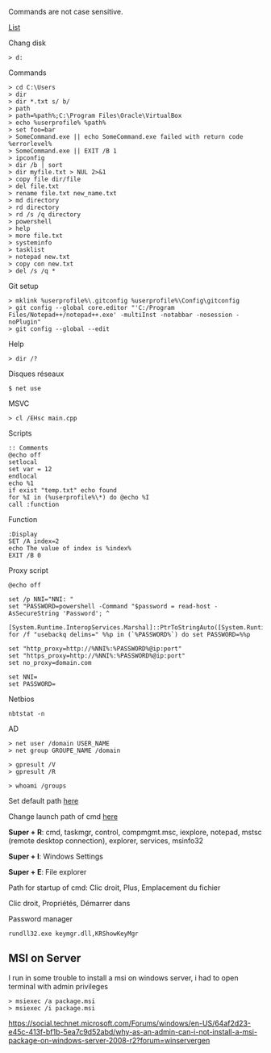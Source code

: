 Commands are not case sensitive.

[List](https://windows.developpez.com/cours/ligne-commande/?page=page_4)

Chang disk
``` batch
> d:
```

Commands
``` batch
> cd C:\Users
> dir
> dir *.txt s/ b/
> path
> path=%path%;C:\Program Files\Oracle\VirtualBox
> echo %userprofile% %path%
> set foo=bar
> SomeCommand.exe || echo SomeCommand.exe failed with return code %errorlevel%
> SomeCommand.exe || EXIT /B 1
> ipconfig
> dir /b | sort
> dir myfile.txt > NUL 2>&1
> copy file dir/file
> del file.txt
> rename file.txt new_name.txt
> md directory
> rd directory
> rd /s /q directory
> powershell
> help
> more file.txt
> systeminfo
> tasklist
> notepad new.txt
> copy con new.txt
> del /s /q *
```

Git setup
``` batch
> mklink %userprofile%\.gitconfig %userprofile%\Config\gitconfig
> git config --global core.editor "'C:/Program Files/Notepad++/notepad++.exe' -multiInst -notabbar -nosession -noPlugin"
> git config --global --edit
```

Help
``` batch
> dir /?
```

Disques réseaux
```
$ net use
```

MSVC
``` batch
> cl /EHsc main.cpp
```

Scripts
``` batch
:: Comments
@echo off
setlocal
set var = 12
endlocal
echo %1
if exist "temp.txt" echo found
for %I in (%userprofile%\*) do @echo %I
call :function
```

Function
``` batch
:Display
SET /A index=2
echo The value of index is %index%
EXIT /B 0
```

Proxy script
``` batch
@echo off

set /p NNI="NNI: "
set "PASSWORD=powershell -Command "$password = read-host -AsSecureString 'Password'; ^
		[System.Runtime.InteropServices.Marshal]::PtrToStringAuto([System.Runtime.InteropServices.Marshal]::SecureStringToBSTR($password))""
for /f "usebackq delims=" %%p in (`%PASSWORD%`) do set PASSWORD=%%p

set "http_proxy=http://%NNI%:%PASSWORD%@ip:port"
set "https_proxy=http://%NNI%:%PASSWORD%@ip:port"
set no_proxy=domain.com

set NNI=
set PASSWORD=
```

Netbios
```
nbtstat -n
```

AD
```
> net user /domain USER_NAME
> net group GROUPE_NAME /domain

> gpresult /V
> gpresult /R

> whoami /groups
```

Set default path [here](https://www.java.com/fr/download/help/path.xml)

Change launch path of cmd [here](https://community.spiceworks.com/how_to/123751-change-the-default-path-in-the-command-prompt)

**Super + R**: cmd, taskmgr, control, compmgmt.msc, iexplore, notepad, mstsc (remote desktop connection), explorer, services, msinfo32

**Super + I**: Windows Settings

**Super + E**: File explorer

Path for startup of cmd:
Clic droit, Plus, Emplacement du fichier

Clic droit, Propriétés, Démarrer dans

Password manager
```
rundll32.exe keymgr.dll,KRShowKeyMgr
```

## MSI on Server

I run in some trouble to install a msi on windows server, i had to open terminal with admin privileges

```
> msiexec /a package.msi
> msiexec /i package.msi
```

https://social.technet.microsoft.com/Forums/windows/en-US/64af2d23-e45c-413f-bf1b-5ea7c9d52abd/why-as-an-admin-can-i-not-install-a-msi-package-on-windows-server-2008-r2?forum=winservergen
